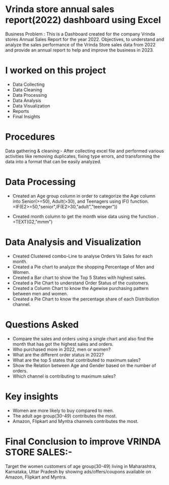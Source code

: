 # Vrinda store annual sales report(2022) dashboard using Excel
Business Problem : This is a Dashboard created for the company Vrinda stores Annual Sales Report for the year 2022. 
Objectives, to understand and analyze the sales performance of the Vrinda Store sales data from 2022 and provide an annual report to help and improve the business in 2023.

# I worked on this project
* Data Collecting 
* Data Cleaning 
* Data Processing
* Data Analysis 
* Data Visualization
* Reports
* Final Insights

# Procedures

Data gathering & cleaning:-  After collecting excel file and performed various activities like removing
duplicates, fixing type errors, and transforming the data into a format that can be easily analyzed.

# Data Processing  
* Created an Age group column in order to categorize the Age column into Senior(>=50),
Adult(>30), and Teenagers using IF() function. =IF(E2>=50,"senior",IF(E2>30,"adult","teeneger"))

* Created month column to get the month wise data using the function . =TEXT(G2,"mmm")

# Data Analysis and Visualization 
* Created Clustered combo-Line to analyse Orders Vs Sales for each month. 
* Created a Pie chart to analyze the shopping Percentage of Men and Women.  
* Created a Bar chart to show the Top 5 
 States with highest sales.  
* Created a Pie Chart to understand Order Status of the customers.  
* Created a Column Chart to know the Agewise purchasing pattern between men and women. 
* Created a Pie Chart to know the percentage share of each Distribution channel.  


# Questions Asked
* Compare the sales and orders using a single chart and also find the month that has got the highest sales 
  and orders. 
* Who purchased more in 2022, men or women? 
* What are the different order status in 2022? 
* What are the top 5 states that contributed to maximum sales? 
* Show the Relation between Age and Gender based on the number of orders. 
* Which channel is contributing to maximum sales? 

# Key insights
* Women are more likely to buy compared to men.
* The adult age group(30-49) contributes the most. 
* Amazon, Flipkart and Myntra channels contributes the most. 

# Final Conclusion to improve VRINDA STORE SALES:-
Target the women customers of age group(30-49) living 
in Maharashtra, Karnataka, Uttar Pradesh by showing 
ads/offers/coupons available on Amazon, Flipkart 
and Myntra. 


